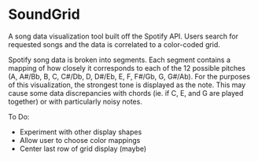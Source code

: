 # SoundGrid

A song data visualization tool built off the Spotify API. Users search for requested songs and the data is correlated to a color-coded grid.

Spotify song data is broken into segments. Each segment contains a mapping of how closely it corresponds to each of the 12 possible pitches (A, A#/Bb, B, C, C#/Db, D, D#/Eb, E, F, F#/Gb, G, G#/Ab). For the purposes of this visualization, the strongest tone is displayed as the note. This may cause some data discrepancies with chords (ie. if C, E, and G are played together) or with particularly noisy notes.

To Do: 
* Experiment with other display shapes
* Allow user to choose color mappings
* Center last row of grid display (maybe)
